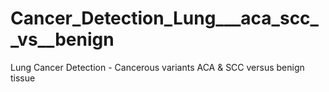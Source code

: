 # Cancer_Detection_Lung___aca_scc__vs__benign
Lung Cancer Detection - Cancerous variants ACA &amp; SCC  versus  benign tissue
